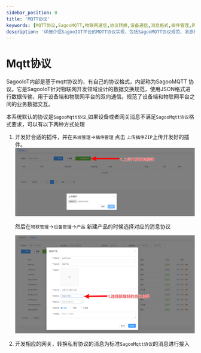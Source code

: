 ```yaml
---
sidebar_position: 0
title: 'MQTT协议'
keywords: [MQTT协议,SagooMQTT,物联网通信,协议转换,设备通信,消息格式,插件管理,网关开发,数据交换,通信规范]
description: '详细介绍SagooIOT平台的MQTT协议实现，包括SagooMQTT协议规范、消息格式、插件开发和网关转换等通信指南。'
---
```

# Mqtt协议 

SagooIoT内部是基于mqtt协议的，有自己的协议格式，内部称为SagooMQTT 协议。它是SagooIoT针对物联网开发领域设计的数据交换规范，使用JSON格式进行数据传输，用于设备端和物联网平台的双向通信。规范了设备端和物联网平台之间的业务数据交互。

本系统默认的协议是`SagooMqtt协议`,如果设备或者网关消息不满足`SagooMqtt协议`格式要求，可以有以下两种方式处理

1. 开发好合适的插件，并在`系统管理`->`插件管理` 点击 
   `上传插件ZIP`上传开发好的插件。
    ![upload-plugin.png](../imgs/protocol/upload-plugin.png)
   
   然后在`物联管理`->`设备管理`->`产品` 新建产品的时候选择对应的消息协议

    ![select- protocol.png](../imgs/protocol/select-protocol.png)
2. 开发相应的网关，转换私有协议的消息为标准`SagooMqtt协议`的消息进行接入
